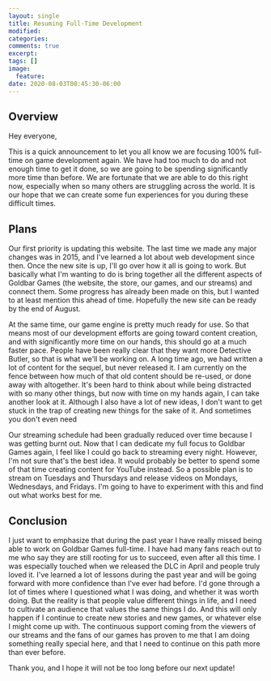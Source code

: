 ```yaml
---
layout: single
title: Resuming Full-Time Development
modified:
categories:
comments: true
excerpt:
tags: []
image:
  feature:
date: 2020-08-03T00:45:30-06:00
---
```

## Overview

Hey everyone,

This is a quick announcement to let you all know we are focusing 100% full-time on game development again. We have had too much to do and not enough time to get it done, so we are going to be spending significantly more time than before. We are fortunate that we are able to do this right now, especially when so many others are struggling across the world. It is our hope that we can create some fun experiences for you during these difficult times.

## Plans

Our first priority is updating this website. The last time we made any major changes was in 2015, and I've learned a lot about web development since then. Once the new site is up, I'll go over how it all is going to work. But basically what I'm wanting to do is bring together all the different aspects of Goldbar Games (the website, the store, our games, and our streams) and connect them. Some progress has already been made on this, but I wanted to at least mention this ahead of time. Hopefully the new site can be ready by the end of August.

At the same time, our game engine is pretty much ready for use. So that means most of our development efforts are going toward content creation, and with significantly more time on our hands, this should go at a much faster pace. People have been really clear that they want more Detective Butler, so that is what we'll be working on. A long time ago, we had written a lot of content for the sequel, but never released it. I am currently on the fence between how much of that old content should be re-used, or done away with altogether. It's been hard to think about while being distracted with so many other things, but now with time on my hands again, I can take another look at it. Although I also have a lot of new ideas, I don't want to get stuck in the trap of creating new things for the sake of it. And sometimes you don't even need 

Our streaming schedule had been gradually reduced over time because I was getting burnt out. Now that I can dedicate my full focus to Goldbar Games again, I feel like I could go back to streaming every night. However, I'm not sure that's the best idea. It would probably be better to spend some of that time creating content for YouTube instead. So a possible plan is to stream on Tuesdays and Thursdays and release videos on Mondays, Wednesdays, and Fridays. I'm going to have to experiment with this and find out what works best for me.

## Conclusion

I just want to emphasize that during the past year I have really missed being able to work on Goldbar Games full-time. I have had many fans reach out to me who say they are still rooting for us to succeed, even after all this time. I was especially touched when we released the DLC in April and people truly loved it. I've learned a lot of lessons during the past year and will be going forward with more confidence than I've ever had before. I'd gone through a lot of times where I questioned what I was doing, and whether it was worth doing. But the reality is that people value different things in life, and I need to cultivate an audience that values the same things I do. And this will only happen if I continue to create new stories and new games, or whatever else I might come up with. The continuous support coming from the viewers of our streams and the fans of our games has proven to me that I am doing something really special here, and that I need to continue on this path more than ever before. 

Thank you, and I hope it will not be too long before our next update!